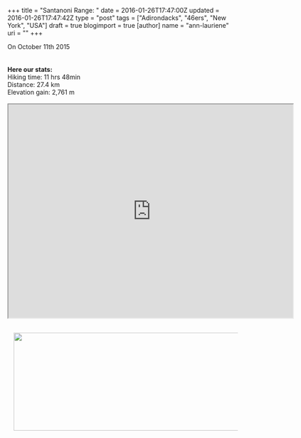 +++
title = "Santanoni Range: "
date = 2016-01-26T17:47:00Z
updated = 2016-01-26T17:47:42Z
type = "post"
tags = ["Adirondacks", "46ers", "New York", "USA"]
draft = true
blogimport = true 
[author]
	name = "ann-lauriene"
	uri = ""
+++

On October 11th 2015<br /><br /><br /><b>Here our stats:&nbsp;</b><br />Hiking time: 11 hrs 48min<br />Distance: 27.4 km<br />Elevation gain: 2,761 m<br /><br /><iframe height="480" src="https://www.google.com/maps/d/embed?mid=z9AtqvgI4o0E.kF1o50-SJ3pE" width="640"></iframe><br /><br /><div class="separator" style="clear: both; text-align: right;"><a href="http://1.bp.blogspot.com/-99IPYaVPAbQ/VqeiS8uBPOI/AAAAAAAAdII/DwtEGVhAwj4/s1600/Screen%2BShot%2B2016-01-26%2Bat%2B11.43.33%2BAM.png" imageanchor="1" style="margin-left: 1em; margin-right: 1em;"><img border="0" height="220" src="http://1.bp.blogspot.com/-99IPYaVPAbQ/VqeiS8uBPOI/AAAAAAAAdII/DwtEGVhAwj4/s640/Screen%2BShot%2B2016-01-26%2Bat%2B11.43.33%2BAM.png" width="640" /></a></div><div class="separator" style="clear: both; text-align: right;"><br /></div><br />
